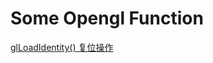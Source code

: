 # Some Opengl Function  

[glLoadIdentity() 复位操作](https://blog.csdn.net/shuaihj/article/details/7228265)
